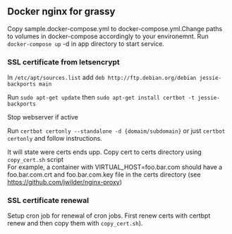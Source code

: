 ## Docker nginx for grassy

Copy sample.docker-compose.yml to docker-compose.yml.Change paths to volumes in docker-compose 
accordingly to your environemnt. Run `docker-compose up` -d in app directory to start service.

### SSL certificate from letsencrypt

In `/etc/apt/sources.list` add `deb http://ftp.debian.org/debian jessie-backports main`

Run `sudo apt-get update` then `sudo apt-get install certbot -t jessie-backports`

Stop webserver if active

Run `certbot certonly --standalone -d {domaim/subdomain}` or just `certbot certonly` and follow instructions.

It will state were certs ends upp. Copy cert to certs directory using `copy_cert.sh` script   
For example, a container with VIRTUAL_HOST=foo.bar.com should have a 
foo.bar.com.crt and foo.bar.com.key file in the certs directory (see https://github.com/jwilder/nginx-proxy)

### SSL certificate renewal

Setup cron job for renewal of cron jobs. First renew certs with certbpt renew and then copy them with 
`copy_cert.sh`). 

